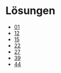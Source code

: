 Lösungen
========

- [01](01.md) <!-- OK -->
- [12](12.md) <!-- OK -->
- [15](15.md) <!-- OK -->
- [22](22.md) <!-- OK -->
- [27](27.md) <!-- OK -->
- [39](39.md) <!-- OK -->
- [44](44.md) <!-- OK -->
